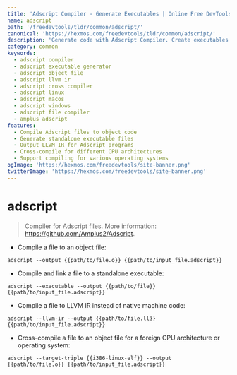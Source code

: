 ```yaml
---
title: 'Adscript Compiler - Generate Executables | Online Free DevTools by Hexmos'
name: adscript
path: '/freedevtools/tldr/common/adscript/'
canonical: 'https://hexmos.com/freedevtools/tldr/common/adscript/'
description: 'Generate code with Adscript Compiler. Create executables and object files from Adscript source. Free online tool, no registration required.'
category: common
keywords:
  - adscript compiler
  - adscript executable generator
  - adscript object file
  - adscript llvm ir
  - adscript cross compiler
  - adscript linux
  - adscript macos
  - adscript windows
  - adscript file compiler
  - amplus adscript
features:
  - Compile Adscript files to object code
  - Generate standalone executable files
  - Output LLVM IR for Adscript programs
  - Cross-compile for different CPU architectures
  - Support compiling for various operating systems
ogImage: 'https://hexmos.com/freedevtools/site-banner.png'
twitterImage: 'https://hexmos.com/freedevtools/site-banner.png'
---
```


# adscript

> Compiler for Adscript files.
> More information: <https://github.com/Amplus2/Adscript>.

- Compile a file to an object file:

`adscript --output {{path/to/file.o}} {{path/to/input_file.adscript}}`

- Compile and link a file to a standalone executable:

`adscript --executable --output {{path/to/file}} {{path/to/input_file.adscript}}`

- Compile a file to LLVM IR instead of native machine code:

`adscript --llvm-ir --output {{path/to/file.ll}} {{path/to/input_file.adscript}}`

- Cross-compile a file to an object file for a foreign CPU architecture or operating system:

`adscript --target-triple {{i386-linux-elf}} --output {{path/to/file.o}} {{path/to/input_file.adscript}}`
